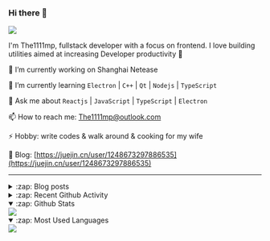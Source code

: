 ### Hi there 👋

![](https://komarev.com/ghpvc/?username=1111mp&color=green)

I'm The1111mp, fullstack developer with a focus on frontend. I love building utilities aimed at increasing Developer productivity 🙌

🔭 I’m currently working on Shanghai Netease

🌱 I’m currently learning `Electron` | `C++` | `Qt` | `Nodejs` | `TypeScript`

💬 Ask me about `Reactjs` | `JavaScript` | `TypeScript` | `Electron`

📫 How to reach me: <a href="mailto:The1111mp@outlook.com">The1111mp@outlook.com</a>

⚡ Hobby: write codes & walk around & cooking for my wife

📖 Blog: [https://juejin.cn/user/1248673297886535](https://juejin.cn/user/1248673297886535)

***

<details>
  <summary>:zap: Blog posts</summary>

  - [使用 nvm-desktop 轻松安装和管理多个 node 版本](https://juejin.cn/post/7267791228872179727)
  - [Electron 中集成 SQLite3 数据库的最佳实践](https://juejin.cn/post/7202807471881306172)
  - [从0开发IM，单聊群聊在线离线消息以及消息的已读未读功能](https://juejin.cn/post/7202583557751865401)
  - [Electron（网页）中实现接近微信消息发送体验的消息输入框及界面](https://juejin.cn/post/7252505446396575781)
  - [Qt中基于QWebEngineView和QWebChannel实现与web的交互](https://juejin.cn/post/7238423148555501629)
</details>

<details>
  <summary>:zap: Recent Github Activity</summary>

  <!--START_SECTION:activity-->
1. 🗣 Commented on [#47](https://github.com/1111mp/nvm-desktop/issues/47#issuecomment-1879522451) in [1111mp/nvm-desktop](https://github.com/1111mp/nvm-desktop)
2. 🚀 Published release [Test](https://github.com/1111mp/nvm-desktop/releases/tag/test) in [1111mp/nvm-desktop](https://github.com/1111mp/nvm-desktop)
3. 🗣 Commented on [#47](https://github.com/1111mp/nvm-desktop/issues/47#issuecomment-1879504813) in [1111mp/nvm-desktop](https://github.com/1111mp/nvm-desktop)
4. 🗣 Commented on [#38](https://github.com/1111mp/nvm-desktop/issues/38#issuecomment-1879503586) in [1111mp/nvm-desktop](https://github.com/1111mp/nvm-desktop)
5. 🗣 Commented on [#38](https://github.com/1111mp/nvm-desktop/issues/38#issuecomment-1879498931) in [1111mp/nvm-desktop](https://github.com/1111mp/nvm-desktop)
6. 🗣 Commented on [#47](https://github.com/1111mp/nvm-desktop/issues/47#issuecomment-1879497353) in [1111mp/nvm-desktop](https://github.com/1111mp/nvm-desktop)
7. 🗣 Commented on [#38](https://github.com/1111mp/nvm-desktop/issues/38#issuecomment-1879494292) in [1111mp/nvm-desktop](https://github.com/1111mp/nvm-desktop)
8. 🗣 Commented on [#38](https://github.com/1111mp/nvm-desktop/issues/38#issuecomment-1879479998) in [1111mp/nvm-desktop](https://github.com/1111mp/nvm-desktop)
9. 🗣 Commented on [#4](https://github.com/1111mp/nvmd-command/issues/4#issuecomment-1879476977) in [1111mp/nvmd-command](https://github.com/1111mp/nvmd-command)
10. 🗣 Commented on [#38](https://github.com/1111mp/nvm-desktop/issues/38#issuecomment-1878751773) in [1111mp/nvm-desktop](https://github.com/1111mp/nvm-desktop)
  <!--END_SECTION:activity-->
</details>

<details open>
  <summary>:zap: Github Stats</summary>

  <img align="center" src="https://github-readme-stats-sigma-five.vercel.app/api?username=1111mp&show_icons=true&hide_border=true&theme=gruvbox" />
</details>

<details open>
  <summary>:zap: Most Used Languages</summary>

  <img align="center" src="https://github-readme-stats-sigma-five.vercel.app/api/top-langs/?username=1111mp&layout=compact&show_icons=true&hide_border=true&theme=gruvbox" />
</details>


<!--
**1111mp/1111mp** is a ✨ _special_ ✨ repository because its `README.md` (this file) appears on your GitHub profile.

Here are some ideas to get you started:

- 🔭 I’m currently working on ...
- 🌱 I’m currently learning ...
- 👯 I’m looking to collaborate on ...
- 🤔 I’m looking for help with ...
- 💬 Ask me about ...
- 📫 How to reach me: ...
- 😄 Pronouns: ...
- ⚡ Fun fact: ...
-->
